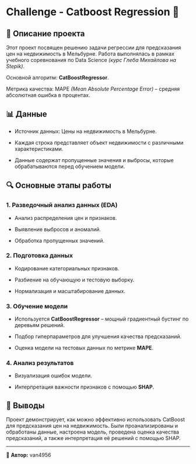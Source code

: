 # Challenge - Catboost Regression 🐆

## 📌 Описание проекта

Этот проект посвящен решению задачи регрессии для предсказания цен на недвижимость в Мельбурне. Работа выполнялась в рамках учебного соревнования по Data Science *(курс Глеба Михайлова на Stepik)*.  
  
Основной алгоритм: **CatBoostRegressor**.  

Метрика качества: MAPE *(Mean Absolute Percentage Error)* – средняя абсолютная ошибка в процентах.  

## 📊 Данные

- Источник данных: Цены на недвижимость в Мельбурне.
  
- Каждая строка представляет объект недвижимости с различными характеристиками.
  
- Данные содержат пропущенные значения и выбросы, которые обрабатываются перед обучением модели.

## 🔍 Основные этапы работы

### 1. Разведочный анализ данных (EDA)

- Анализ распределения цен и признаков.

- Выявление выбросов и аномалий.

- Обработка пропущенных значений.

### 2. Подготовка данных

- Кодирование категориальных признаков.

- Разбиение на обучающую и тестовую выборку.

- Нормализация и масштабирование данных.

### 3. Обучение модели

- Используется **CatBoostRegressor** – мощный градиентный бустинг по деревьям решений.

- Подбор гиперпараметров для улучшения качества предсказаний.

- Оценка модели на тестовых данных по метрике **MAPE**.

### 4. Анализ результатов

- Визуализация ошибок модели.

- Интерпретация важности признаков с помощью **SHAP**.

## 🏁 Выводы

Проект демонстрирует, как можно эффективно использовать CatBoost для предсказания цен на недвижимость. Были проанализированы и обработаны данные, настроена модель, проведена оценка качества предсказаний, а также интерпретация её решений с помощью SHAP.

---

📌 **Автор:** van4956

